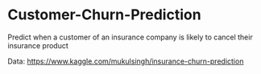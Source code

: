 # Customer-Churn-Prediction
Predict when a customer of an insurance company is likely to cancel their insurance product

Data: https://www.kaggle.com/mukulsingh/insurance-churn-prediction
